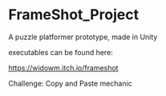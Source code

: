 # FrameShot_Project
 A puzzle platformer prototype, made in Unity

executables can be found here:

https://widowm.itch.io/frameshot

Challenge: Copy and Paste mechanic

